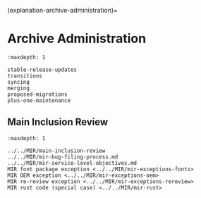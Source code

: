 (explanation-archive-administration)=
# Archive Administration

```{toctree}
:maxdepth: 1

stable-release-updates
transitions
syncing
merging
proposed-migrations
plus-one-maintenance
```

## Main Inclusion Review

```{toctree}
:maxdepth: 1

../../MIR/main-inclusion-review
../../MIR/mir-bug-filing-process.md
../../MIR/mir-service-level-objectives.md
MIR font package exception <../../MIR/mir-exceptions-fonts>
MIR OEM exception <../../MIR/mir-exceptions-oem>
MIR re-review exception <../../MIR/mir-exceptions-rereview>
MIR rust code (special case) <../../MIR/mir-rust>
```

